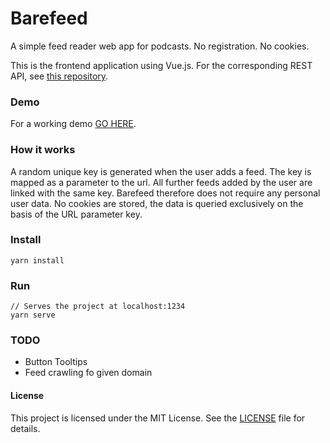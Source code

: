# Barefeed
A simple feed reader web app for podcasts. No registration. No cookies.

This is the frontend application using Vue.js.
For the corresponding REST API, see [this repository](https://github.com/cdrcqnts/barefeed-rest).

### Demo
For a working demo [GO HERE](https://musing-borg-502f37.netlify.com/).

### How it works
A random unique key is generated when the user adds a feed.
The key is mapped as a parameter to the url. All further feeds added by the user are linked with the same key.
Barefeed therefore does not require any personal user data. 
No cookies are stored, the data is queried exclusively on the basis of the URL parameter key.

### Install
```
yarn install
```

### Run
```
// Serves the project at localhost:1234
yarn serve 
```

### TODO
- Button Tooltips
- Feed crawling fo given domain

#### License
This project is licensed under the MIT License. See the [LICENSE](https://github.com/cdrcqnts/barefeed/blob/master/LICENSE) file for details.